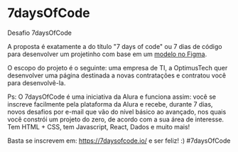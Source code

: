 # 7daysOfCode
Desafio 7daysOfCode

A proposta é exatamente a do título "7 days of code" ou 7 dias de código para desenvolver um projetinho com base em um <a href="https://www.figma.com/file/pTyxOSsfwYN1hfK0QZ0nHr/7daysOfCode-HTML-CSS?node-id=0%3A1">modelo no Figma</a>. 

O escopo do projeto é o seguinte: uma empresa de TI, a OptimusTech quer desenvolver uma página destinada a novas contratações e contratou você para desenvolvê-la.

Ps: O 7daysOfCode é uma iniciativa da Alura e funciona assim: você se inscreve facilmente pela plataforma da Alura e recebe, durante 7 dias, novos desafios por e-mail que vão do nível básico ao avançado, nos quais você constrói um projeto do zero, de acordo com a sua área de interesse. Tem HTML + CSS, tem Javascript, React, Dados e muito mais!

Basta se inscrevem em: https://7daysofcode.io/ e ser feliz! :)
#7daysOfCode
